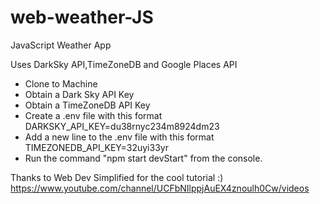 # web-weather-JS
JavaScript Weather App


Uses DarkSky API,TimeZoneDB and Google Places API

- Clone to Machine
- Obtain a Dark Sky API Key
- Obtain a TimeZoneDB API Key
- Create a .env file with this format DARKSKY_API_KEY=du38rnyc234m8924dm23
- Add a new line to the .env file with this format TIMEZONEDB_API_KEY=32uyi33yr
- Run the command "npm start devStart" from the console.


Thanks to Web Dev Simplified for the cool tutorial :)  
https://www.youtube.com/channel/UCFbNIlppjAuEX4znoulh0Cw/videos

